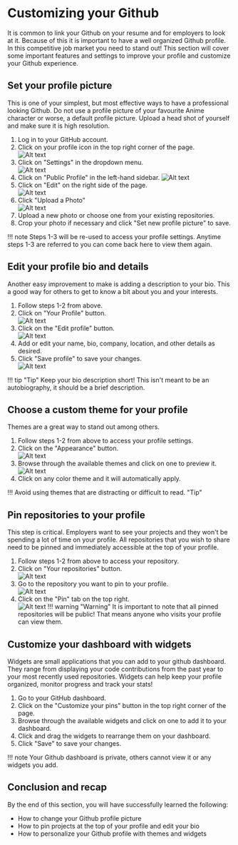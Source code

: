 # Customizing your Github

It is common to link your Github on your resume and for employers to look at it. Because of this it is important to have a well organized Github profile. In this competitive job market you need to stand out! This section will cover some important features and settings to improve your profile and customize your Github experience.

## Set your profile picture

This is one of your simplest, but most effective ways to have a professional looking Github. Do not use a profile picture of your favourite Anime character or worse, a default profile picture. Upload a head shot of yourself and make sure it is high resolution.

1. Log in to your GitHub account.
2. Click on your profile icon in the top right corner of the page.<br>
![Alt text](./images/profile.png)
3. Click on "Settings" in the dropdown menu.<br>
![Alt text](./images/settingButton.png)
4. Click on "Public Profile" in the left-hand sidebar.
![Alt text](./images/publicProfile.png)
5. Click on "Edit" on the right side of the page.<br>
![Alt text](./images/editButton.png)
6. Click "Upload a Photo"<br>
![Alt text](./images/uploadPhoto.png)
7. Upload a new photo or choose one from your existing repositories.
8. Crop your photo if necessary and click "Set new profile picture" to save.

!!! note
    Steps 1-3 will be re-used to access your profile settings. Anytime steps 1-3 are referred to you can come back here to view them again.

## Edit your profile bio and details

Another easy improvement to make is adding a description to your bio. This a good way for others to get to know a bit about you and your interests.

1. Follow steps 1-2 from above.
2. Click on "Your Profile" button.<br>
![Alt text](./images/yourProfile.png)
3. Click on the "Edit profile" button.<br>
![Alt text](./images/editProfile.png)
4. Add or edit your name, bio, company, location, and other details as desired.
5. Click "Save profile" to save your changes.<br>
![Alt text](./images/save.png)

!!! tip "Tip"
Keep your bio description short! This isn't meant to be an autobiography, it should be a brief description.

## Choose a custom theme for your profile

Themes are a great way to stand out among others.

1. Follow steps 1-2 from above to access your profile settings.
2. Click on the "Appearance" button.<br>
![Alt text](./images/appearance.png)
3. Browse through the available themes and click on one to preview it.
![Alt text](./images/themes.png)
4. Click on any color theme and it will automatically apply.

!!! Avoid using themes that are distracting or difficult to read. "Tip"


## Pin repositories to your profile

This step is critical. Employers want to see your projects and they won't be spending a lot of time on your profile. All repositories that you wish to share need to be pinned and immediately accessible at the top of your profile.

1. Follow steps 1-2 from above to access your repository.
2. Click on "Your repositories" button.<br>
![Alt text](./images/yourRepositories.png)
3. Go to the repository you want to pin to your profile.<br>
![Alt text](./images/repository.png)
4. Click on the "Pin" tab on the top right.<br>
![Alt text](./images/pin.png)
!!! warning "Warning"
It is important to note that all pinned repositories will be public! That means anyone who visits your profile can view them.

## Customize your dashboard with widgets

Widgets are small applications that you can add to your github dashboard. They range from displaying your code contributions from the past year to your most recently used repositories. Widgets can help keep your profile organized, monitor progress and track your stats!

1. Go to your GitHub dashboard.
2. Click on the "Customize your pins" button in the top right corner of the page.
3. Browse through the available widgets and click on one to add it to your dashboard.
4. Click and drag the widgets to rearrange them on your dashboard.
5. Click "Save" to save your changes.

!!! note
   Your Github dashboard is private, others cannot view it or any widgets you add.

## Conclusion and recap
By the end of this section, you will have successfully learned the following:

- How to change your Github profile picture
- How to pin projects at the top of your profile and edit your bio
- How to personalize your Github profile with themes and widgets
